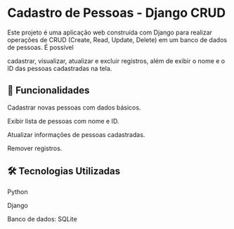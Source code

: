 # Cadastro de Pessoas - Django CRUD

Este projeto é uma aplicação web construída com Django para realizar operações de CRUD (Create, Read, Update, Delete) em um banco de dados de pessoas. É possível 

cadastrar, visualizar, atualizar e excluir registros, além de exibir o nome e o ID das pessoas cadastradas na tela.


## 🚀 Funcionalidades

Cadastrar novas pessoas com dados básicos.

Exibir lista de pessoas com nome e ID.

Atualizar informações de pessoas cadastradas.

Remover registros.



## 🛠 Tecnologias Utilizadas

Python

Django

Banco de dados: SQLite

